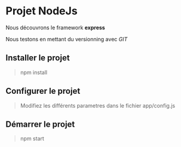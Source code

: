 # Projet NodeJs 

Nous découvrons le framework **express** 

Nous testons en mettant du versionning avec *GIT*

## Installer le projet
> npm install

## Configurer le projet
> Modifiez les différents parametres dans le fichier app/config.js

## Démarrer le projet
> npm start
